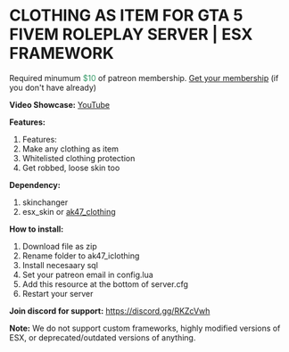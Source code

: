 <h1>CLOTHING AS ITEM FOR GTA 5 FIVEM ROLEPLAY SERVER | ESX FRAMEWORK</h1>
<p>Required minumum <span style="color: #339966;">$10</span> of patreon membership. <a href="https://patreon.com/menanak47" target="_blank">Get your membership</a> (if you don't have already)</p>
<p><strong>Video Showcase:</strong> <a href="https://youtu.be/-9QQQlKoqyE" target="_blank">YouTube</a></p>
<p><strong>Features: </strong></p>
<ol>
<li>Features:</li>
<li>Make any clothing as item</li>
<li>Whitelisted clothing protection</li>
<li>Get robbed, loose skin too </li>
</ol>
<p><strong>Dependency:</strong></p>
<ol>
<li>skinchanger</li>
<li>esx_skin or <a href="https://youtu.be/DMsrgJg92PE" target="_blank">ak47_clothing</a></li>
</ol>
<p><strong>How to install:</strong></p>
<ol>
<li>Download file as zip</li>
<li>Rename folder to ak47_iclothing</li>
<li>Install necesaary sql</li>
<li>Set your patreon email in config.lua</li>
<li>Add this resource at the bottom of server.cfg</li>
<li>Restart your server</li>
</ol>
<p><strong>Join discord for support:</strong> <a href="https://discord.gg/RKZcVwh">https://discord.gg/RKZcVwh</a></p>
<p><strong>Note:</strong> We do not support custom frameworks, highly modified versions of ESX, or deprecated/outdated versions of anything.</p>
